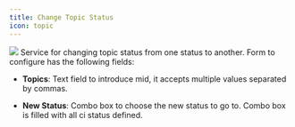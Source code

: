 ```yaml
---
title: Change Topic Status
icon: topic
---
```


<img src="/static/images/icons/topic.png" /> Service for changing topic status from one status to another. Form to configure has the following fields:

* **Topics**: Text field to introduce mid, it accepts multiple values separated by commas.

* **New Status**: Combo box to choose the new status to go to. Combo box is filled with all ci status defined.

